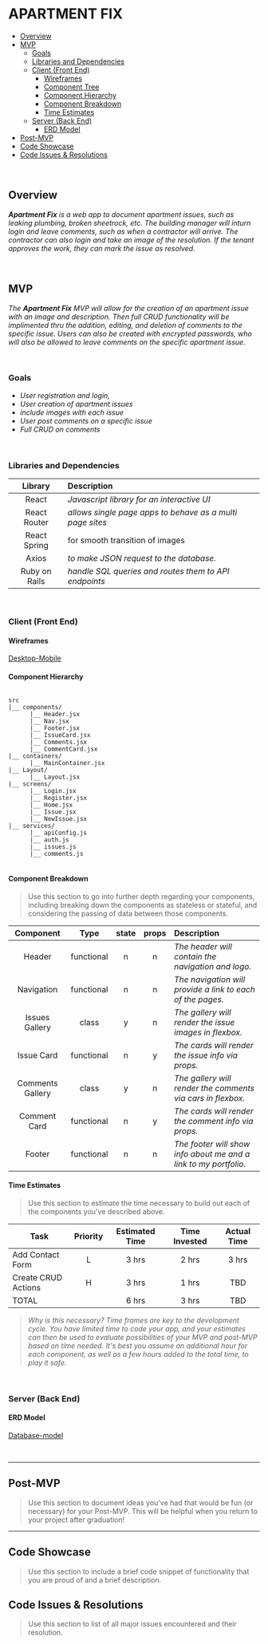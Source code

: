 # APARTMENT FIX 

- [Overview](#overview)
- [MVP](#mvp)
  - [Goals](#goals)
  - [Libraries and Dependencies](#libraries-and-dependencies)
  - [Client (Front End)](#client-front-end)
    - [Wireframes](#wireframes)
    - [Component Tree](#component-tree)
    - [Component Hierarchy](#component-hierarchy)
    - [Component Breakdown](#component-breakdown)
    - [Time Estimates](#time-estimates)
  - [Server (Back End)](#server-back-end)
    - [ERD Model](#erd-model)
- [Post-MVP](#post-mvp)
- [Code Showcase](#code-showcase)
- [Code Issues & Resolutions](#code-issues--resolutions)

<br>

## Overview

_**Apartment Fix** is a web app to document apartment issues, such as leaking plumbing, broken sheetrock, etc. The building manager will inturn login and leave comments, such as when a contractor will arrive. The contractor can also login and take an image of the resolution. If the tenant approves the work, they can mark the issue as resolved._


<br>

## MVP

_The **Apartment Fix** MVP will allow for the creation of an apartment issue with an image and description. Then full CRUD functionality will be implimented thru the addition, editing, and deletion of comments to the specific issue. Users can also be created with encrypted passwords, who will also be allowed to leave comments on the specific apartment issue._

<br>

### Goals

- _User registration and login,_
- _User creation of apartment issues_
- _include images with each issue_
- _User post comments on a specific issue_
- _Full CRUD on comments_

<br>

### Libraries and Dependencies

|     Library      | Description                                |
| :--------------: | :----------------------------------------- |
|      React       | _Javascript library for an interactive UI_ |
|   React Router   | _allows single page apps to behave as a multi page sites_ |
|   React Spring   |        for smooth transition of images     |
|      Axios       | _to make JSON request to the database._ |
|  Ruby on Rails   | _handle SQL queries and routes them to API endpoints_ |

<br>

### Client (Front End)

#### Wireframes

[Desktop-Mobile](https://whimsical.com/XVWx7gWcfwSkvLXDUzJ4Y9)



#### Component Hierarchy

``` structure

src
|__ components/
      |__ Header.jsx
      |__ Nav.jsx
      |__ Footer.jsx
      |__ IssueCard.jsx
      |__ Comments.jsx
      |__ CommentCard.jsx
|__ containers/
      |__ MainContainer.jsx
|__ Layout/
      |__ Layout.jsx
|__ screens/
      |__ Login.jsx
      |__ Register.jsx
      |__ Home.jsx
      |__ Issue.jsx
      |__ NewIssue.jsx
|__ services/
      |__ apiConfig.js
      |__ auth.js
      |__ issues.js
      |__ comments.js


```

#### Component Breakdown

> Use this section to go into further depth regarding your components, including breaking down the components as stateless or stateful, and considering the passing of data between those components.

|  Component   |    Type    | state | props | Description                                                      |
| :----------: | :--------: | :---: | :---: | :--------------------------------------------------------------- |
|    Header    | functional |   n   |   n   | _The header will contain the navigation and logo._               |
|  Navigation  | functional |   n   |   n   | _The navigation will provide a link to each of the pages._       |
| Issues Gallery |  class   |   y   |   n   | _The gallery will render the issue images in flexbox._      |
| Issue Card | functional |   n   |   y   | _The cards will render the issue info via props._                 |
| Comments Gallery |  class   |   y   |   n   | _The gallery will render the comments via cars in flexbox._      |
| Comment Card | functional |   n   |   y   | _The cards will render the comment info via props._                 |
|    Footer    | functional |   n   |   n   | _The footer will show info about me and a link to my portfolio._ |

#### Time Estimates

> Use this section to estimate the time necessary to build out each of the components you've described above.

| Task                | Priority | Estimated Time | Time Invested | Actual Time |
| ------------------- | :------: | :------------: | :-----------: | :---------: |
| Add Contact Form    |    L     |     3 hrs      |     2 hrs     |    3 hrs    |
| Create CRUD Actions |    H     |     3 hrs      |     1 hrs     |     TBD     |
| TOTAL               |          |     6 hrs      |     3 hrs     |     TBD     |

> _Why is this necessary? Time frames are key to the development cycle. You have limited time to code your app, and your estimates can then be used to evaluate possibilities of your MVP and post-MVP based on time needed. It's best you assume an additional hour for each component, as well as a few hours added to the total time, to play it safe._

<br>

### Server (Back End)

#### ERD Model

[Database-model](https://drive.google.com/file/d/1B9r9Xa8nE6EDtrtkVGpSP4jLVgAJDX5n/view?usp=sharing)

<br>

***

## Post-MVP

> Use this section to document ideas you've had that would be fun (or necessary) for your Post-MVP. This will be helpful when you return to your project after graduation!

***

## Code Showcase

> Use this section to include a brief code snippet of functionality that you are proud of and a brief description.

## Code Issues & Resolutions

> Use this section to list of all major issues encountered and their resolution.
